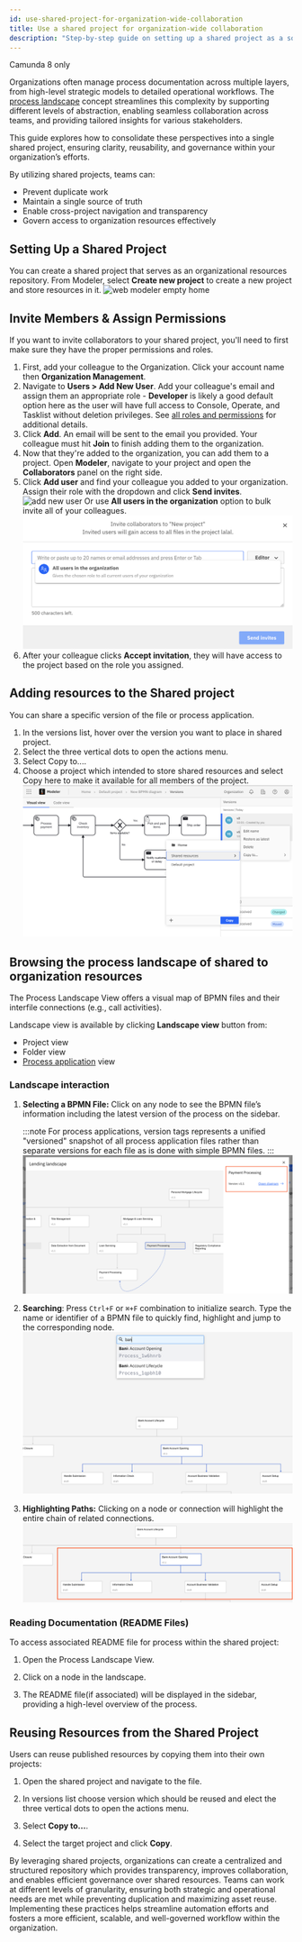 ```yaml
---
id: use-shared-project-for-organization-wide-collaboration
title: Use a shared project for organization-wide collaboration
description: "Step-by-step guide on setting up a shared project as a source of available to all organization members resources, enabling seamless collaboration, governance, and reusability."
---
```


<span class="badge badge--cloud">Camunda 8 only</span>

Organizations often manage process documentation across multiple layers, from high-level strategic models to detailed operational workflows. The [process landscape](/docs/components/modeler/web-modeler/process-landscape-visualization.md) concept streamlines this complexity by supporting different levels of abstraction, enabling seamless collaboration across teams, and providing tailored insights for various stakeholders.

This guide explores how to consolidate these perspectives into a single shared project, ensuring clarity, reusability, and governance within your organization’s efforts.

By utilizing shared projects, teams can:

- Prevent duplicate work
- Maintain a single source of truth
- Enable cross-project navigation and transparency
- Govern access to organization resources effectively

## Setting Up a Shared Project

You can create a shared project that serves as an organizational resources repository.
From Modeler, select **Create new project** to create a new project and store resources in it.
![web modeler empty home](../components/modeler/web-modeler/img/web-modeler-new-user-home.png)

## Invite Members & Assign Permissions

If you want to invite collaborators to your shared project, you'll need to first make sure they have the proper permissions and roles.

1. First, add your colleague to the Organization. Click your account name then **Organization Management**.
2. Navigate to **Users > Add New User**. Add your colleague's email and assign them an appropriate role - **Developer** is likely a good default option here as the user will have full access to Console, Operate, and Tasklist without deletion privileges. See [all roles and permissions](/components/console/manage-organization/manage-users.md#roles-and-permissions) for additional details.
3. Click **Add**. An email will be sent to the email you provided. Your colleague must hit **Join** to finish adding them to the organization.
4. Now that they're added to the organization, you can add them to a project. Open **Modeler**, navigate to your project and open the **Collaborators** panel on the right side.
5. Click **Add user** and find your colleague you added to your organization. Assign their role with the dropdown and click **Send invites**.
   ![add new user](./img/invite-collaborators.png)
   Or use **All users in the organization** option to bulk invite all of your colleagues.
   ![add all organization members](./img/invite-all-organization-members.png)
6. After your colleague clicks **Accept invitation**, they will have access to the project based on the role you assigned.

## Adding resources to the Shared project

You can share a specific version of the file or process application.

1. In the versions list, hover over the version you want to place in shared project.
2. Select the three vertical dots to open the actions menu.
3. Select Copy to....
4. Choose a project which intended to store shared resources and select Copy here to make it available for all members of the project.
   ![share asset version](./img/share-asset-version.png)

## Browsing the process landscape of shared to organization resources

The Process Landscape View offers a visual map of BPMN files and their interfile connections (e.g., call activities).

Landscape view is available by clicking **Landscape view** button from:

- Project view
- Folder view
- [Process application](/docs/components/modeler/web-modeler/process-applications.md) view

### Landscape interaction

1. **Selecting a BPMN File:** Click on any node to see the BPMN file’s information including the latest version of the process on the sidebar.

   :::note
   For process applications, version tags represents a unified "versioned" snapshot of all process application files rather than separate versions for each file as is done with simple BPMN files.
   :::
   ![selected node information](../components/modeler/web-modeler/img/process-landscape-node-information.png)

2. **Searching**: Press `Ctrl+F` or `⌘+F` combination to initialize search. Type the name or identifier of a BPMN file to quickly find, highlight and jump to the corresponding node.
   ![landscape search](../components/modeler/web-modeler/img/process-landscape-search.png)
3. **Highlighting Paths:** Clicking on a node or connection will highlight the entire chain of related connections.
   ![landscape selected node connections](../components/modeler/web-modeler/img/process-landscape-connection.png)

### Reading Documentation (README Files)

To access associated README file for process within the shared project:

1. Open the Process Landscape View.

2. Click on a node in the landscape.

3. The README file(if associated) will be displayed in the sidebar, providing a high-level overview of the process.

## Reusing Resources from the Shared Project

Users can reuse published resources by copying them into their own projects:

1. Open the shared project and navigate to the file.

2. In versions list choose version which should be reused and elect the three vertical dots to open the actions menu.
3. Select **Copy to...**.
4. Select the target project and click **Copy**.

By leveraging shared projects, organizations can create a centralized and structured repository which provides transparency, improves collaboration, and enables efficient governance over shared resources.
Teams can work at different levels of granularity, ensuring both strategic and operational needs are met while preventing duplication and maximizing asset reuse.
Implementing these practices helps streamline automation efforts and fosters a more efficient, scalable, and well-governed workflow within the organization.
